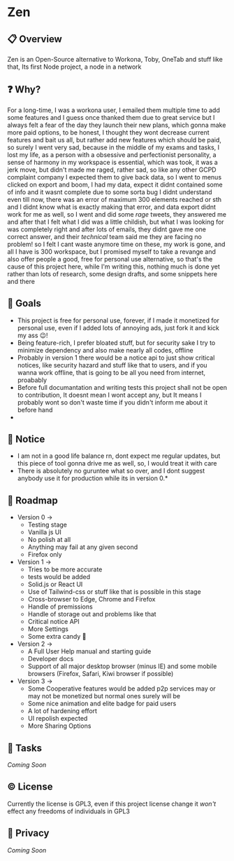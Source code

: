 # Zen

## 📋 Overview
Zen is an Open-Source alternative to Workona, Toby, OneTab and stuff like that, Its first Node project, a node in a network

## ❓ Why?
For a long-time, I was a workona user, I emailed them multiple time to add some features and I guess once thanked them due to great service but I always felt a fear of the day they launch their new plans, which gonna make more paid options, to be honest, I thought they wont decrease current features and bait us all, but rather add new features which should be paid, so surely I went very sad, because in the middle of my exams and tasks, I lost my life, as a person with a obsessive and perfectionist personality, a sense of harmony in my workspace is essential, which was took, it was a jerk move, but didn't made me raged, rather sad, so like any other GCPD complaint company I expected them to give back data, so I went to menus clicked on export and boom, I had my data, expect it didnt contained some of info and it wasnt complete due to some sorta bug I didnt understand even till now, there was an error of maximum 300 elements reached or sth and I didnt know what is exactly making that error, and data export didnt work for me as well, so I went and did some *rage* tweets, they answered me and after that I felt what I did was a little childish, but what I was looking for was completely right and after lots of emails, they didnt gave me one correct answer, and their *technical* team said me they are facing no problem! so I felt I cant waste anymore time on these, my work is gone, and all I have is 300 workspace, but I promised myself to take a revange and also offer people a good, free for personal use alternative, so that's the cause of this project here, while I'm writing this, nothing much is done yet rather than lots of research, some design drafts, and some snippets here and there

## 🎯 Goals
 - This project is free for personal use, forever, if I made it monetized for personal use, even if I added lots of annoying ads, just fork it and kick my ass 😉!
 - Being feature-rich, I prefer bloated stuff, but for security sake I try to minimize dependency and also make nearly all codes, offline
 - Probably in version 1 there would be a notice api to just show critical notices, like security hazard and stuff like that to users, and if you wanna work offline, that is going to be all you need from internet, proabably
 - Before full documantation and writing tests this project shall not be open to contribution, It doesnt mean I wont accept any, but It means I probably wont so don't waste time if you didn't inform me about it before hand
 - 

## 🔔 Notice
 - I am not in a good life balance rn, dont expect me regular updates, but this piece of tool gonna drive me as well, so, I would treat it with care
 - There is absolutely no guruntee what so over, and I dont suggest anybody use it for production while its in version 0.*

## 🧭 Roadmap
 - Version 0 -> 
    - Testing stage 
    - Vanilla js UI 
    - No polish at all 
    - Anything may fail at any given second 
    - Firefox only
 - Version 1 -> 
    - Tries to be more accurate
    - tests would be added 
    - Solid.js or React UI 
    - Use of Tailwind-css or stuff like that is possible in this stage
    - Cross-browser to Edge, Chrome and Firefox
    - Handle of premissions
    - Handle of storage out and problems like that
    - Critical notice API
    - More Settings
    - Some extra candy 🍬
 - Version 2 ->
    - A Full User Help manual and starting guide
    - Developer docs
    - Support of all major desktop browser (minus IE) and some mobile browsers (Firefox, Safari, Kiwi browser if possible)
 - Version 3 ->
    - Some Cooperative features would be added p2p services may or may not be monetized but normal ones surely will be
    - Some nice animation and elite badge for paid users
    - A lot of hardening effort
    - UI repolish expected
    - More Sharing Options

## 📝 Tasks
*Coming Soon*

## ©️ License
Currently the license is GPL3, even if this project license change it *won't* effect any freedoms of individuals in GPL3

## 🔏 Privacy
*Coming Soon*
